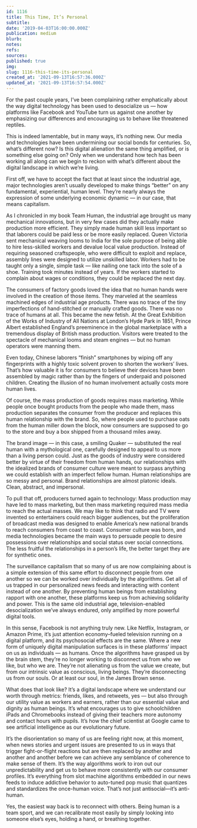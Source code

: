```yaml
---
id: 1116
title: This Time, It’s Personal
subtitle: 
date: '2019-04-03T16:00:00.000Z'
publication: medium
blurb: 
notes: 
refs: 
sources: 
published: true
img: 
slug: 1116-this-time-its-personal
created_at: '2021-09-13T16:57:36.000Z'
updated_at: '2021-09-13T16:57:54.000Z'
---
```

For the past couple years, I’ve been complaining rather emphatically about the way digital technology has been used to desocialize us — how platforms like Facebook and YouTube turn us against one another by emphasizing our differences and encouraging us to behave like threatened reptiles.

This is indeed lamentable, but in many ways, it’s nothing new. Our media and technologies have been undermining our social bonds for centuries. So, what’s different now? Is this digital alienation the same thing amplified, or is something else going on? Only when we understand how tech has been working all along can we begin to reckon with what’s different about the digital landscape in which we’re living.

First off, we have to accept the fact that at least since the industrial age, major technologies aren’t usually developed to make things “better” on any fundamental, experiential, human level. They’re nearly always the expression of some underlying economic dynamic — in our case, that means capitalism.

As I chronicled in my book Team Human, the industrial age brought us many mechanical innovations, but in very few cases did they actually make production more efficient. They simply made human skill less important so that laborers could be paid less or be more easily replaced. Queen Victoria sent mechanical weaving looms to India for the sole purpose of being able to hire less-skilled workers and devalue local value production. Instead of requiring seasoned craftspeople, who were difficult to exploit and replace, assembly lines were designed to utilize unskilled labor. Workers had to be taught only a single, simple task — like nailing one tack into the sole of a shoe. Training took minutes instead of years. If the workers started to complain about wages or conditions, they could be replaced the next day.

The consumers of factory goods loved the idea that no human hands were involved in the creation of those items. They marveled at the seamless machined edges of industrial age products. There was no trace of the tiny imperfections of hand-stitched or manually crafted goods. There was no trace of humans at all. This became the new fetish. At the Great Exhibition of the Works of Industry of All Nations at London’s Hyde Park in 1851, Prince Albert established England’s preeminence in the global marketplace with a tremendous display of British mass production. Visitors were treated to the spectacle of mechanical looms and steam engines — but no human operators were manning them.

Even today, Chinese laborers “finish” smartphones by wiping off any fingerprints with a highly toxic solvent proven to shorten the workers’ lives. That’s how valuable it is for consumers to believe their devices have been assembled by magic rather than by the fingers of underpaid and poisoned children. Creating the illusion of no human involvement actually costs more human lives.

Of course, the mass production of goods requires mass marketing. While people once bought products from the people who made them, mass production separates the consumer from the producer and replaces this human relationship with the brand. So, where people used to purchase oats from the human miller down the block, now consumers are supposed to go to the store and buy a box shipped from a thousand miles away.

The brand image — in this case, a smiling Quaker — substituted the real human with a mythological one, carefully designed to appeal to us more than a living person could. Just as the goods of industry were considered better by virtue of their freedom from human hands, our relationships with the idealized brands of consumer culture were meant to surpass anything we could establish with an imperfect fellow human. Human relationships are so messy and personal. Brand relationships are almost platonic ideals. Clean, abstract, and impersonal.

To pull that off, producers turned again to technology: Mass production may have led to mass marketing, but then mass marketing required mass media to reach the actual masses. We may like to think that radio and TV were invented so entertainers could reach bigger audiences, but the proliferation of broadcast media was designed to enable America’s new national brands to reach consumers from coast to coast. Consumer culture was born, and media technologies became the main ways to persuade people to desire possessions over relationships and social status over social connections. The less fruitful the relationships in a person’s life, the better target they are for synthetic ones.

The surveillance capitalism that so many of us are now complaining about is a simple extension of this same effort to disconnect people from one another so we can be worked over individually by the algorithms. Get all of us trapped in our personalized news feeds and interacting with content instead of one another. By preventing human beings from establishing rapport with one another, these platforms keep us from achieving solidarity and power. This is the same old industrial age, television-enabled desocialization we’ve always endured, only amplified by more powerful digital tools.

In this sense, Facebook is not anything truly new. Like Netflix, Instagram, or Amazon Prime, it’s just attention economy–fueled television running on a digital platform, and its psychosocial effects are the same.
Where a new form of uniquely digital manipulation surfaces is in these platforms’ impact on us as individuals — as humans. Once the algorithms have grasped us by the brain stem, they’re no longer working to disconnect us from who we like, but who we are. They’re not alienating us from the value we create, but from our intrinsic value as conscious, living beings. They’re disconnecting us from our souls. Or at least our soul, in the James Brown sense.

What does that look like? It’s a digital landscape where we understand our worth through metrics: friends, likes, and retweets, yes — but also through our utility value as workers and earners, rather than our essential value and dignity as human beings. It’s what encourages us to give schoolchildren iPads and Chromebooks instead of giving their teachers more autonomy and contact hours with pupils. It’s how the chief scientist at Google came to see artificial intelligence as our evolutionary future.

It’s the disorientation so many of us are feeling right now, at this moment, when news stories and urgent issues are presented to us in ways that trigger fight-or-flight reactions but are then replaced by another and another and another before we can achieve any semblance of coherence to make sense of them. It’s the way algorithms work to iron out our unpredictability and get us to behave more consistently with our consumer profiles. It’s everything from slot machine algorithms embedded in our news feeds to induce addictive behavior to auto-tuned pop music that quantizes and standardizes the once-human voice. That’s not just antisocial—it’s anti-human.

Yes, the easiest way back is to reconnect with others. Being human is a team sport, and we can recalibrate most easily by simply looking into someone else’s eyes, holding a hand, or breathing together.

